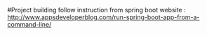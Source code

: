 #Project building 
follow instruction from spring boot website : 
http://www.appsdeveloperblog.com/run-spring-boot-app-from-a-command-line/
